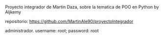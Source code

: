 Proyecto integrador de Martin Daza, sobre la tematica de POO en Python by  Aljkemy

repositorio: https://github.com/MartinAle90/proyectoIntegrador

administrador. username: root; password: root
